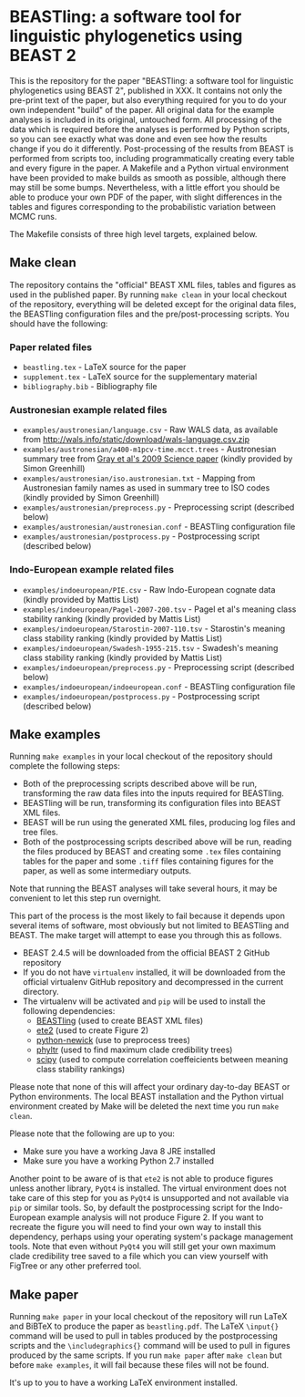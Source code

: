 # BEASTling: a software tool for linguistic phylogenetics using BEAST 2

This is the repository for the paper "BEASTling: a software tool for
linguistic phylogenetics using BEAST 2", published in XXX.  It contains
not only the pre-print text of the paper, but also everything required for you
to do your own independent "build" of the paper.  All original data for the
example analyses is included in its original, untouched form.  All processing of
the data which is required before the analyses is performed by Python scripts,
so you can see exactly what was done and even see how the results change if you
do it differently.  Post-processing of the results from BEAST is performed from
scripts too, including programmatically creating every table and every figure in
the paper.  A Makefile and a Python virtual environment have been provided to
make builds as smooth as possible, although there may still be some bumps.
Nevertheless, with a little effort you should be able to produce your own PDF of
the paper, with slight differences in the tables and figures corresponding to
the probabilistic variation between MCMC runs.

The Makefile consists of three high level targets, explained below.

## Make clean

The repository contains the "official" BEAST XML files, tables and figures as
used in the published paper.  By running `make clean` in your local checkout of
the repository, everything will be deleted except for the original data files,
the BEASTling configuration files and the pre/post-processing scripts.  You
should have the following:

### Paper related files

* `beastling.tex` - LaTeX source for the paper
* `supplement.tex` - LaTeX source for the supplementary material
* `bibliography.bib` - Bibliography file

### Austronesian example related files

* `examples/austronesian/language.csv` - Raw WALS data, as available from
  http://wals.info/static/download/wals-language.csv.zip
* `examples/austronesian/a400-m1pcv-time.mcct.trees` - Austronesian summary
  tree from [Gray et al's 2009 Science paper](http://science.sciencemag.org/content/323/5913/479)
  (kindly provided by Simon Greenhill)
* `examples/austronesian/iso.austronesian.txt` - Mapping from Austronesian
  family names as used in summary tree to ISO codes (kindly provided by Simon
  Greenhill)
* `examples/austronesian/preprocess.py` - Preprocessing script (described below)
* `examples/austronesian/austronesian.conf` - BEASTling configuration file
* `examples/austronesian/postprocess.py` - Postprocessing script (described
  below)

### Indo-European example related files

* `examples/indoeuropean/PIE.csv` - Raw Indo-European cognate data (kindly
  provided by Mattis List)
* `examples/indoeuropean/Pagel-2007-200.tsv` - Pagel et al's meaning class
  stability ranking (kindly provided by Mattis List)
* `examples/indoeuropean/Starostin-2007-110.tsv` - Starostin's meaning class
  stability ranking (kindly provided by Mattis List)
* `examples/indoeuropean/Swadesh-1955-215.tsv` - Swadesh's meaning class
  stability ranking (kindly provided by Mattis List)
* `examples/indoeuropean/preprocess.py` - Preprocessing script (described below)
* `examples/indoeuropean/indoeuropean.conf` - BEASTling configuration file
* `examples/indoeuropean/postprocess.py` - Postprocessing script (described
  below)

## Make examples

Running `make examples` in your local checkout of the repository should complete
the following steps:

 * Both of the preprocessing scripts described above will be run, transforming
   the raw data files into the inputs required for BEASTling.
 * BEASTling will be run, transforming its configuration files into BEAST XML
   files.
 * BEAST will be run using the generated XML files, producing log files and tree
   files.
 * Both of the postprocessing scripts described above will be run, reading the
   files produced by BEAST and creating some `.tex` files containing tables for
   the paper and some `.tiff` files containing figures for the paper, as well as
   some intermediary outputs.

Note that running the BEAST analyses will take several hours, it may be
convenient to let this step run overnight.

This part of the process is the most likely to fail because it depends upon
several items of software, most obviously but not limited to BEASTling and BEAST.
The make target will attempt to ease you through this as follows.

 * BEAST 2.4.5 will be downloaded from the official BEAST 2 GitHub repository
 * If you do not have `virtualenv` installed, it will be downloaded from the
   official virtualenv GitHub repository and decompressed in the current
   directory.
 * The virtualenv will be activated and `pip` will be used to install the
   following dependencies:
     * [BEASTling](https://github.com/lmaurits/BEASTling) (used to create BEAST
       XML files)
     * [ete2](http://etetoolkit.org/) (used to create Figure 2)
     * [python-newick](https://github.com/glottobank/python-newick/) (use to
       preprocess trees)
     * [phyltr](https://github.com/lmaurits/phyltr/) (used to find maximum clade
       credibility trees)
     * [scipy](https://www.scipy.org/) (used to compute correlation coeffeicients
       between meaning class stability rankings)

Please note that none of this will affect your ordinary day-to-day BEAST or
Python environments.  The local BEAST installation and the Python virtual
environment created by Make will be deleted the next time you run `make clean`.

Please note that the following are up to you:

 * Make sure you have a working Java 8 JRE installed
 * Make sure you have a working Python 2.7 installed

Another point to be aware of is that `ete2` is not able to produce figures
unless another library, `PyQt4` is installed.  The virtual environment does not
take care of this step for you as `PyQt4` is unsupported and not available via
`pip` or similar tools.  So, by default the postprocessing script for the
Indo-European example analysis will not produce Figure 2.  If you want to
recreate the figure you will need to find your own way to install this
dependency, perhaps using your operating system's package management tools.
Note that even without `PyQt4` you will still get your own maximum clade
credibility tree saved to a file which you can view yourself with FigTree or any
other preferred tool.

## Make paper

Running `make paper` in your local checkout of the repository will run LaTeX and
BiBTeX to produce the paper as `beastling.pdf`.  The LaTeX `\input{}` command
will be used to pull in tables produced by the postprocessing scripts and the
`\includegraphics{}` command will be used to pull in figures produced by the same
scripts.  If you run `make paper` after `make clean` but before `make examples`,
it will fail because these files will not be found.

It's up to you to have a working LaTeX environment installed.
